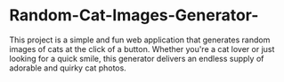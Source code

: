 # Random-Cat-Images-Generator-
This project is a simple and fun web application that generates random images of cats at the click of a button. Whether you're a cat lover or just looking for a quick smile, this generator delivers an endless supply of adorable and quirky cat photos.
